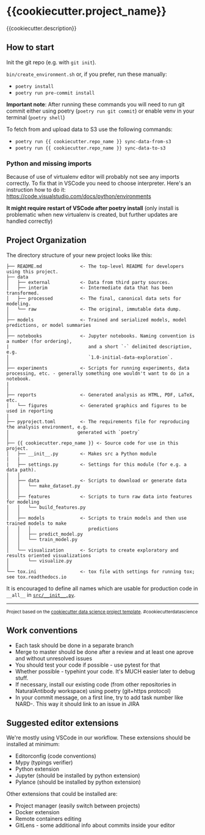 # {{cookiecutter.project_name}}

{{cookiecutter.description}}

## How to start

Init the git repo (e.g. with `git init`).

`bin/create_environment.sh` or, if you prefer, run these
manually:

* `poetry install`
* `poetry run pre-commit install`

**Important note**: After running these commands you will need to run git commit either using poetry (`poetry run git commit`) or enable venv in your terminal (`poetry shell`)

To fetch from and upload data to S3 use the following commands:

* `poetry run {{ cookiecutter.repo_name }} sync-data-from-s3`
* `poetry run {{ cookiecutter.repo_name }} sync-data-to-s3`

### Python and missing imports

Because of use of virtualenv editor will probably not see any imports correctly. To fix that in VSCode you need to choose interpreter.
Here's an instruction how to do it: https://code.visualstudio.com/docs/python/environments

**It might require restart of VSCode after poetry install** (only install is problematic when new virtualenv is created, but further updates are handled correctly)

## Project Organization

The directory structure of your new project looks like this:

```
├── README.md              <- The top-level README for developers using this project.
├── data
│   ├── external           <- Data from third party sources.
│   ├── interim            <- Intermediate data that has been transformed.
│   ├── processed          <- The final, canonical data sets for modeling.
│   └── raw                <- The original, immutable data dump.
│
├── models                 <- Trained and serialized models, model predictions, or model summaries
│
├── notebooks              <- Jupyter notebooks. Naming convention is a number (for ordering),
|                             and a short `-` delimited description, e.g.
│                             `1.0-initial-data-exploration`.
│
├── experiments            <- Scripts for running experiments, data processing, etc. - generally something one wouldn't want to do in a notebook.
|
│
├── reports                <- Generated analysis as HTML, PDF, LaTeX, etc.
│   └── figures            <- Generated graphics and figures to be used in reporting
│
├── pyproject.toml         <- The requirements file for reproducing the analysis environment, e.g.
│                         generated with `poetry`
│
├── {{ cookiecutter.repo_name }} <- Source code for use in this project.
│   ├── __init__.py        <- Makes src a Python module
|   |
|   ├── settings.py        <- Settings for this module (for e.g. a data path).
│   │
│   ├── data               <- Scripts to download or generate data
│   │   └── make_dataset.py
│   │
│   ├── features           <- Scripts to turn raw data into features for modeling
│   │   └── build_features.py
│   │
│   ├── models             <- Scripts to train models and then use trained models to make
│   │   │                     predictions
│   │   ├── predict_model.py
│   │   └── train_model.py
│   │
│   └── visualization      <- Scripts to create exploratory and results oriented visualizations
│       └── visualize.py
│
└── tox.ini                <- tox file with settings for running tox; see tox.readthedocs.io
```

It is encouraged to define all names which are usable for production code in `__all__` in [`src/__init__.py`](src/__init__.py).


--------

<p><small>Project based on the <a target="_blank" href="https://drivendata.github.io/cookiecutter-data-science/">cookiecutter data science project template</a>. #cookiecutterdatascience</small></p>

## Work conventions

 * Each task should be done in a separate branch
 * Merge to master should be done after a review and at least one aprove and without unresolved issues
 * You should test your code if possible - use pytest for that
 * Whether possible - typehint your code. It's MUCH easier later to debug stuff.
 * If necessary, install our existing code (from other repositories in NaturalAntibody workspace) using poetry (git+https protocol)
 * In your commit message, on a first line, try to add task number like NARD-<number>. This way it should link to an issue in JIRA


## Suggested editor extensions
We're mostly using VSCode in our workflow. These extensions should be installed at minimum:

 * Editorconfig (code conventions)
 * Mypy (typings verifier)
 * Python extension
 * Jupyter (should be installed by python extension)
 * Pylance (should be installed by python extension)

Other extensions that could be installed are:

 * Project manager (easily switch between projects)
 * Docker extension
 * Remote containers editing
 * GitLens - some additional info about commits inside your editor
